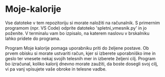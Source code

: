 # Moje-kalorije

Vse datoteke v tem repozitoriju si morate naložiti na računalnik. S primernim programom (npr. VS Code) odprite datoteko 'spletni_vmesnik.py' in jo poženite. V terminalu vam bo izpisalo, na katerem naslovu v brskalniku lahko pridete do programa.

Program Moje kalorije pomaga uporabniku priti do željene postave. Ob prvem obisku si morate ustvariti račun, kjer si izberete uporabniško ime in geslo ter vnesete nekaj svojih telesnih mer in izberete željeni cilj. Program bo izračunal, koliko kalorij dnevno morate zaužiti, da boste dosegli svoj cilj, vi pa vanj vpisujete vaše obroke in telesne vadbe.

